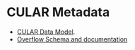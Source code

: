 # CULAR Metadata

* [CULAR Data Model](https://confluence.cornell.edu/x/bA9DBw).
* [Overflow Schema and documentation](https://confluence.cornell.edu/x/yKB0F)
